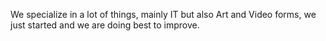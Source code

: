 We specialize in a lot of things, mainly IT but also Art and Video forms, we just started and we are doing best to improve.
